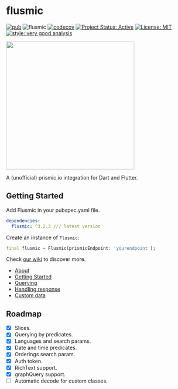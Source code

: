 # flusmic
[![pub](https://img.shields.io/badge/pub-3.2.3-blue)](https://pub.dev/packages/flusmic)
![flusmic](https://github.com/PixelaGt/flusmic/workflows/flusmic/badge.svg?branch=master&event=push)
[![codecov](https://codecov.io/gh/PixelaGt/flusmic/branch/master/graph/badge.svg)](https://codecov.io/gh/PixelaGt/flusmic)
[![Project Status: Active](https://www.repostatus.org/badges/latest/active.svg)](https://www.repostatus.org/#active)
[![License: MIT](https://img.shields.io/badge/license-MIT-blue.svg)](https://opensource.org/licenses/MIT)
[![style: very good analysis](https://img.shields.io/badge/style-very_good_analysis-B22C89.svg)](https://pub.dev/packages/very_good_analysis)

<img src="https://raw.githubusercontent.com/PixelaGt/flusmic/master/images/flusmic.png" width="350">

A (unofficial) prismic.io integration for Dart and Flutter.

## Getting Started

Add Flusmic in your pubspec.yaml file.

```yaml
dependencies:
  flusmic: ^3.2.3 /// latest version
```

Create an instance of `Flusmic`:

```dart
final flusmic = Flusmic(prismicEndpoint: 'yourendpoint');
```

Check [our wiki](https://github.com/PixelaGt/flusmic/wiki) to discover more.

* [About](https://github.com/PixelaGt/flusmic/wiki/About)
* [Getting Started](https://github.com/PixelaGt/flusmic/wiki/Getting-Started)
* [Querying](https://github.com/PixelaGt/flusmic/wiki/Querying)
* [Handling response](https://github.com/PixelaGt/flusmic/wiki/Handling-response)
* [Custom data](https://github.com/PixelaGt/flusmic/wiki/Custom-data)


## Roadmap
- [X] Slices.
- [X] Querying by predicates.
- [X] Languages and search params.
- [X] Date and time predicates.
- [X] Orderings search param.
- [X] Auth token.
- [X] RichText support.
- [X] graphQuery support.
- [ ] Automatic decode for custom classes.
